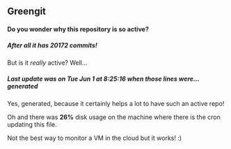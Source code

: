 ## Greengit

#### Do you wonder why this repository is so active?

##### After all it has 20172 commits!

But is it *really* active? Well...

##### Last update was on Tue Jun 1 at 8:25:16 when those lines were... generated

Yes, generated, because it certainly helps a lot to have such an active repo!

Oh and there was **26%** disk usage on the machine
where there is the cron updating this file.

Not the best way to monitor a VM in the cloud but it works! :)
